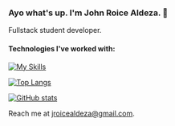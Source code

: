 ### Ayo what's up. I'm John Roice Aldeza. :boy:

Fullstack student developer.

#### Technologies I've worked with:
[![My Skills](https://skillicons.dev/icons?i=html,css,js,bootstrap,typescript,nextjs,firebase,mysql,postgresql,spring&perline=4)](https://skillicons.dev)

[![Top Langs](https://github-readme-stats-git-masterrstaa-rickstaa.vercel.app/api/top-langs/?username=roiceee&layout=compact&theme=radical)](https://github.com/anuraghazra/github-readme-stats)

[![GitHub stats](https://github-readme-stats-git-masterrstaa-rickstaa.vercel.app/api?username=roiceee&theme=radical)](https://github.com/anuraghazra/github-readme-stats)

Reach me at jroicealdeza@gmail.com.

<!---
roiceee/roiceee is a ✨ special ✨ repository because its `README.md` (this file) appears on your GitHub profile.
You can click the Preview link to take a look at your changes.
--->
